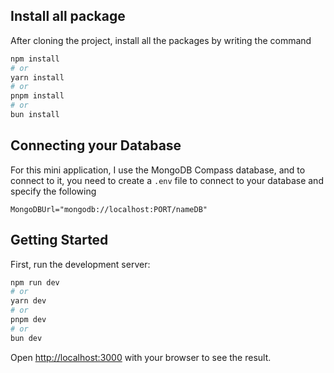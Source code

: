 ## Install all package
After cloning the project, install all the packages by writing the command
```bash
npm install
# or
yarn install
# or
pnpm install
# or
bun install
```
## Connecting your Database
For this mini application, I use the MongoDB Compass database, and to connect to it, you need to create a ```.env``` file to connect to your database and specify the following
```
MongoDBUrl="mongodb://localhost:PORT/nameDB"
``` 

## Getting Started
First, run the development server:
```bash
npm run dev
# or
yarn dev
# or
pnpm dev
# or
bun dev
```
Open [http://localhost:3000](http://localhost:3000) with your browser to see the result.

 


